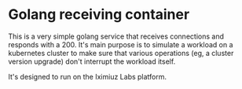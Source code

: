 # Golang receiving container

This is a very simple golang service that receives connections and responds with a 200. It's main purpose is to simulate a workload on a kubernetes cluster to make sure that various operations (eg, a cluster version upgrade) don't interrupt the workload itself.

It's designed to run on the Iximiuz Labs platform.
